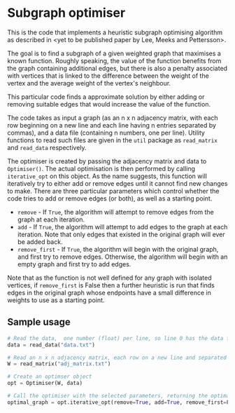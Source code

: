 # Subgraph optimiser

This is the code that implements a heuristic subgraph optimising algorithm as
described in &lt;yet to be published paper by Lee, Meeks and Pettersson&gt;.

The goal is to find a subgraph of a given weighted graph that maximises a known
function. Roughly speaking, the value of the function benefits from the graph
containing additional edges, but there is also a penalty associated with
vertices that is linked to the difference between the weight of the vertex and
the average weight of the vertex's neighbour.

This particular code finds a approximate solution by either adding or
removing suitable edges that would increase the value of the function.

The code takes as input a graph (as an n x n adjacency matrix, with each row
beginning on a new line and each line having n entries separated by commas),
and a data file (containing n numbers, one per line). Utility functions to read
such files are given in the `util` package as `read_matrix` and `read_data`
respectively.

The optimiser is created by passing the adjacency matrix and data to
`Optimiser()`. The actual optimisation is then performed by calling
`iterative_opt` on this object. As the name suggests, this function will
iteratively try to either add or remove edges until it cannot find new changes
to make. There are three particular parameters which control whether the code
tries to add or remove edges (or both), as well as a starting point.

* `remove` - If `True`, the algorithm will attempt to remove edges from the
	graph at each iteration.
* `add` - If `True`, the algorithm will attempt to add edges to the graph at
	each iteration. Note that only edges that existed in the original graph will
	ever be added back.
* `remove_first` - If `True`, the algorithm will begin with the original graph,
	and first try to remove edges. Otherwise, the algorithm will begin with an
	empty graph and first try to add edges.

Note that as the function is not well defined for any graph with isolated
vertices, if `remove_first` is False then a further heuristic is run that
finds edges in the original graph whose endpoints have a small difference in
weights to use as a starting point.

## Sample usage


```python
# Read the data,  one number (float) per line, so line 0 has the data for vertex 0 and so-on
data = read_data("data.txt")

# Read an n x n adjacency matrix, each row on a new line and separated by commas
W = read_matrix("adj_matrix.txt")

# Create an optimser object
opt = Optimiser(W, data)

# Call the optimiser with the selected parameters, returning the optimal graph
optimal_graph = opt.iterative_opt(remove=True, add=True, remove_first=False)
```
